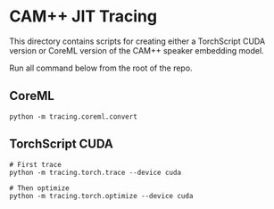 # CAM++ JIT Tracing
This directory contains scripts for creating either a TorchScript CUDA version or CoreML version of the CAM++ speaker embedding model.

Run all command below from the root of the repo.

## CoreML
```
python -m tracing.coreml.convert
```

## TorchScript CUDA
```
# First trace
python -m tracing.torch.trace --device cuda

# Then optimize
python -m tracing.torch.optimize --device cuda
```